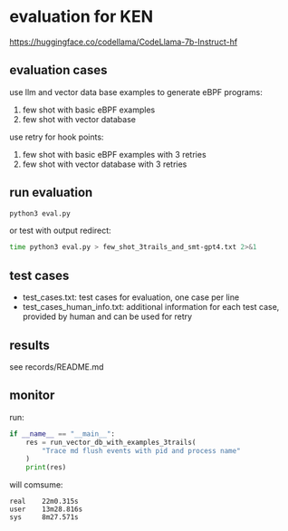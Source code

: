 # evaluation for KEN

https://huggingface.co/codellama/CodeLlama-7b-Instruct-hf



## evaluation cases

use llm and vector data base examples to generate eBPF programs:

1. few shot with basic eBPF examples
2. few shot with vector database

use retry for hook points:

1. few shot with basic eBPF examples with 3 retries
2. few shot with vector database with 3 retries

## run evaluation

```sh
python3 eval.py
```

or test with output redirect:

```sh
time python3 eval.py > few_shot_3trails_and_smt-gpt4.txt 2>&1
```

## test cases

- test_cases.txt: test cases for evaluation, one case per line
- test_cases_human_info.txt: additional information for each test case, provided by human and can be used for retry

## results

see records/README.md

## monitor

run:

```py
if __name__ == "__main__":
    res = run_vector_db_with_examples_3trails(
        "Trace md flush events with pid and process name"
    )
    print(res)
```

will comsume:

```
real    22m0.315s
user    13m28.816s
sys     8m27.571s
```

